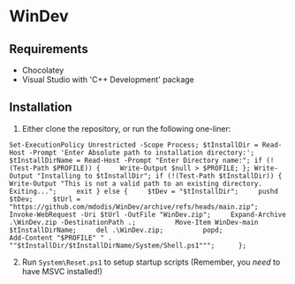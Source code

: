 # WinDev

## Requirements
* Chocolatey
* Visual Studio with 'C++ Development' package


## Installation
1. Either clone the repository, or run the following one-liner:
```
Set-ExecutionPolicy Unrestricted -Scope Process; $tInstallDir = Read-Host -Prompt 'Enter Absolute path to installation directory:'; $tInstallDirName = Read-Host -Prompt "Enter Directory name:"; if (!(Test-Path $PROFILE)) {     Write-Output $null > $PROFILE; }; Write-Output "Installing to $tInstallDir"; if (!(Test-Path $tInstallDir)) {     Write-Output "This is not a valid path to an existing directory. Exiting...";     exit } else {     $tDev = "$tInstallDir";     pushd $tDev;     $tUrl = "https://github.com/mdodis/WinDev/archive/refs/heads/main.zip";          Invoke-WebRequest -Uri $tUrl -OutFile "WinDev.zip";     Expand-Archive .\WinDev.zip -DestinationPath .;          Move-Item WinDev-main $tInstallDirName;     del .\WinDev.zip;          popd;               Add-Content "$PROFILE" " . ""$tInstallDir/$tInstallDirName/System/Shell.ps1""";      }; 
```
2. Run `System\Reset.ps1` to setup startup scripts (Remember, you *need* to have MSVC installed!)